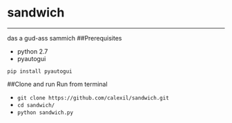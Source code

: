# sandwich
***
das a gud-ass sammich
##Prerequisites
* python 2.7
* pyautogui

`pip install pyautogui`

##Clone and run
Run from terminal
* `git clone https://github.com/calexil/sandwich.git`
* `cd sandwich/`
* `python sandwich.py`
